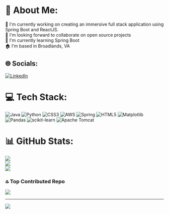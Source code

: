 # 💫 About Me:
🔭 I'm currently working on creating an immersive full stack application using Spring Boot and ReactJS. <br>🤝 I'm looking forward to collaborate on open source projects<br>🌱 I'm currently learning Spring Boot<br>🏠 I'm based in Broadlands, VA<br>


## 🌐 Socials:
[![LinkedIn](https://img.shields.io/badge/LinkedIn-%230077B5.svg?logo=linkedin&logoColor=white)](https://linkedin.com/in/in/jai-sundaram/) 

# 💻 Tech Stack:
![Java](https://img.shields.io/badge/java-%23ED8B00.svg?style=for-the-badge&logo=openjdk&logoColor=white) ![Python](https://img.shields.io/badge/python-3670A0?style=for-the-badge&logo=python&logoColor=ffdd54) ![CSS3](https://img.shields.io/badge/css3-%231572B6.svg?style=for-the-badge&logo=css3&logoColor=white) ![AWS](https://img.shields.io/badge/AWS-%23FF9900.svg?style=for-the-badge&logo=amazon-aws&logoColor=white) ![Spring](https://img.shields.io/badge/spring-%236DB33F.svg?style=for-the-badge&logo=spring&logoColor=white) ![HTML5](https://img.shields.io/badge/html5-%23E34F26.svg?style=for-the-badge&logo=html5&logoColor=white) ![Matplotlib](https://img.shields.io/badge/Matplotlib-%23ffffff.svg?style=for-the-badge&logo=Matplotlib&logoColor=black) ![Pandas](https://img.shields.io/badge/pandas-%23150458.svg?style=for-the-badge&logo=pandas&logoColor=white) ![scikit-learn](https://img.shields.io/badge/scikit--learn-%23F7931E.svg?style=for-the-badge&logo=scikit-learn&logoColor=white) ![Apache Tomcat](https://img.shields.io/badge/apache%20tomcat-%23F8DC75.svg?style=for-the-badge&logo=apache-tomcat&logoColor=black)
# 📊 GitHub Stats:
![](https://github-readme-stats.vercel.app/api?username=jai-sundaram&theme=dark&hide_border=false&include_all_commits=true&count_private=true)<br/>
![](https://github-readme-streak-stats.herokuapp.com/?user=jai-sundaram&theme=dark&hide_border=false)<br/>
![](https://github-readme-stats.vercel.app/api/top-langs/?username=jai-sundaram&theme=dark&hide_border=false&include_all_commits=true&count_private=true&layout=compact)

### 🔝 Top Contributed Repo
![](https://github-contributor-stats.vercel.app/api?username=jai-sundaram&limit=5&theme=dark&combine_all_yearly_contributions=true)

---
[![](https://visitcount.itsvg.in/api?id=jai-sundaram&icon=0&color=0)](https://visitcount.itsvg.in)

<!-- Proudly created with GPRM ( https://gprm.itsvg.in ) -->
